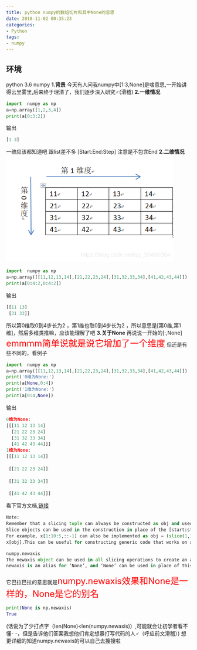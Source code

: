 ```yaml
---
title: python numpy的数组切片和其中None的意思
date: 2018-11-02 00:35:23
categories:
- Python
tags:
- numpy
---
```


## 环境
python 3.6
numpy
**1.背景**
	今天有人问我numpy中[1:3,None]是啥意思,一开始讲得云里雾里,后来终于理清了，我们逐步深入研究♂(滑稽)
**2.一维情况**

```python
import  numpy as np
a=np.array([1,2,3,4])
print(a[0:3:2])
```
输出

```python
[1 3]
```

一维应该都知道吧 跟list差不多 [Start:End:Step] 注意是不包含End
**2.二维情况**
![在这里插入图片描述](python-numpy的数组切片和其中None的意思/20181101011506918.png)

```python
import  numpy as np
a=np.array([[11,12,13,14],[21,22,23,24],[31,32,33,34],[41,42,43,44]])
print(a[0:4:2,0:4:2])
```
输出

```python
[[11 13]
 [31 33]]
```
所以第0维取0到4步长为2 ，第1维也取0到4步长为2 ，所以意思是[第0维,第1维]，然后多维类推嘛，应该能理解了吧
**3.关于None**
再说说一开始的[:,None]
<font color=red size=5>emmmm简单说就是说它增加了一个维度</font>
但还是有些不同的，看例子

```python
import  numpy as np
a=np.array([[11,12,13,14],[21,22,23,24],[31,32,33,34],[41,42,43,44]])
print('0维为None:')
print(a[None,0:4])
print('1维为None:')
print(a[0:4,None])

```
输出

```python
0维为None:
[[[11 12 13 14]
  [21 22 23 24]
  [31 32 33 34]
  [41 42 43 44]]]
1维为None:
[[[11 12 13 14]]

 [[21 22 23 24]]

 [[31 32 33 34]]

 [[41 42 43 44]]]
```
看下官方文档,[链接](https://www.numpy.org/devdocs/reference/arrays.indexing.html)
```python
Note:
Remember that a slicing tuple can always be constructed as obj and used in the x[obj] notation. 
Slice objects can be used in the construction in place of the [start:stop:step] notation.
For example, x[1:10:5,::-1] can also be implemented as obj = (slice(1,10,5), slice(None,None,-1)); 
x[obj].This can be useful for constructing generic code that works on arrays of arbitrary dimension.
```

```python
numpy.newaxis
The newaxis object can be used in all slicing operations to create an axis of length one.
newaxis is an alias for ‘None’, and ‘None’ can be used in place of this with the same result.
```
它巴拉巴拉的意思就是<font color=red size=5>numpy.newaxis效果和None是一样的，None是它的别名</font>

```python
print(None is np.newaxis)
True
```

(话说为了少打点字（len(None)<len(numpy.newaxis)）,可能就会让初学者看不懂- -，但是告诉他们答案我想他们肯定想暴打写代码的人♂（呼应前文滑稽）)
想更详细的知道numpy.newaxis的可以自己去搜搜啦